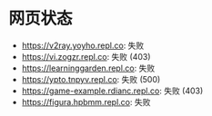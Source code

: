 # 网页状态
- https://v2ray.yoyho.repl.co: 失败
- https://vi.zogzr.repl.co: 失败 (403)
- https://learninggarden.repl.co: 失败
- https://ypto.tnpyv.repl.co: 失败 (500)
- https://game-example.rdianc.repl.co: 失败 (403)
- https://figura.hpbmm.repl.co: 失败
